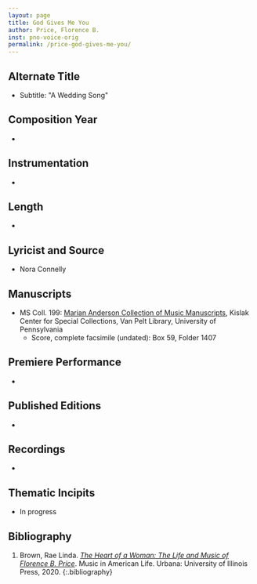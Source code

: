 ```yaml
---
layout: page
title: God Gives Me You
author: Price, Florence B.
inst: pno-voice-orig
permalink: /price-god-gives-me-you/
---
```


## Alternate Title
- Subtitle: "A Wedding Song"

## Composition Year
- 

## Instrumentation
- 

## Length
- 

## Lyricist and Source
- Nora Connelly

## Manuscripts
- MS Coll. 199: <a href="https://www.library.upenn.edu/detail/collection/marian-anderson-collection" target="_blank">Marian Anderson Collection of Music Manuscripts</a>, Kislak Center for Special Collections, Van Pelt Library, University of Pennsylvania
    * Score, complete facsimile (undated): Box 59, Folder 1407

## Premiere Performance
- 

## Published Editions
- 

## Recordings
- 

## Thematic Incipits
- In progress

## Bibliography
1. Brown, Rae Linda. <a href="https://www.worldcat.org/title/1122800180" target="_blank">*The Heart of a Woman: The Life and Music of Florence B. Price*</a>. Music in American Life. Urbana: University of Illinois Press, 2020.
{:.bibliography}